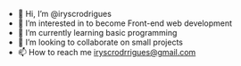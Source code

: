 - 👋 Hi, I’m @iryscrodrigues
- 👀 I’m interested in to become Front-end web development
- 🌱 I’m currently learning basic programming
- 💞️ I’m looking to collaborate on small projects
- 📫 How to reach me iryscrodrrigues@gmail.com

<!---
iryscrodrigues/iryscrodrigues is a ✨ special ✨ repository because its `README.md` (this file) appears on your GitHub profile.
You can click the Preview link to take a look at your changes.
--->
